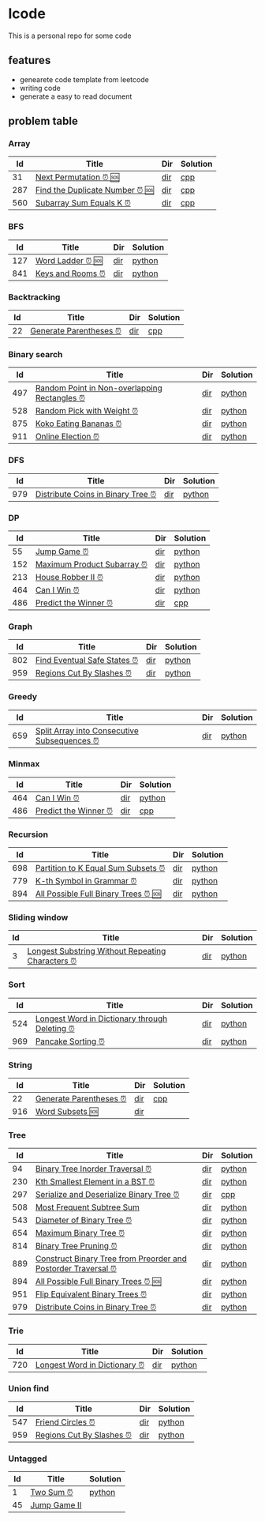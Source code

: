 # lcode
This is a personal repo for some code
## features
* genearete code template from leetcode
* writing code 
* generate a easy to read document

## problem table
### Array
| Id | Title | Dir | Solution |
|----|-------|----------|-----|
|31|[Next Permutation :alarm_clock: :sos:](https://leetcode.com/problems/next-permutation)|[dir](https://github.com/ggppwx/lcode/blob/master/Algorithm\31.%20Next%20Permutation)|[cpp](https://github.com/ggppwx/lcode/blob/master/Algorithm\31.%20Next%20Permutation\31.%20Next%20Permutation\next-permutation.cpp)|
|287|[Find the Duplicate Number :alarm_clock: :sos:](https://leetcode.com/problems/find-the-duplicate-number)|[dir](https://github.com/ggppwx/lcode/blob/master/Algorithm\287.%20Find%20the%20Duplicate%20Number)|[cpp](https://github.com/ggppwx/lcode/blob/master/Algorithm\287.%20Find%20the%20Duplicate%20Number\287.%20Find%20the%20Duplicate%20Number\find-the-duplicate-number.cpp)|
|560|[Subarray Sum Equals K :alarm_clock:](https://leetcode.com/problems/subarray-sum-equals-k)|[dir](https://github.com/ggppwx/lcode/blob/master/Algorithm\560.%20Subarray%20Sum%20Equals%20K)|[cpp](https://github.com/ggppwx/lcode/blob/master/Algorithm\560.%20Subarray%20Sum%20Equals%20K\560.%20Subarray%20Sum%20Equals%20K\subarray-sum-equals-k.cpp)|

### BFS
| Id | Title | Dir | Solution |
|----|-------|----------|-----|
|127|[Word Ladder :alarm_clock: :sos:](https://leetcode.com/problems/word-ladder)|[dir](https://github.com/ggppwx/lcode/blob/master/Algorithm\127.%20Word%20Ladder)|[python](https://github.com/ggppwx/lcode/blob/master/Algorithm\127.%20Word%20Ladder\word-ladder.py)|
|841|[Keys and Rooms :alarm_clock:](https://leetcode.com/problems/keys-and-rooms)|[dir](https://github.com/ggppwx/lcode/blob/master/Algorithm\841.%20Keys%20and%20Rooms)|[python](https://github.com/ggppwx/lcode/blob/master/Algorithm\841.%20Keys%20and%20Rooms\keys-and-rooms.py)|

### Backtracking
| Id | Title | Dir | Solution |
|----|-------|----------|-----|
|22|[Generate Parentheses :alarm_clock:](https://leetcode.com/problems/generate-parentheses)|[dir](https://github.com/ggppwx/lcode/blob/master/Algorithm\22.%20Generate%20Parentheses)|[cpp](https://github.com/ggppwx/lcode/blob/master/Algorithm\22.%20Generate%20Parentheses\22.%20Generate%20Parentheses\generate-parentheses.cpp)|

### Binary search
| Id | Title | Dir | Solution |
|----|-------|----------|-----|
|497|[Random Point in Non-overlapping Rectangles :alarm_clock:](https://leetcode.com/problems/random-point-in-non-overlapping-rectangles)|[dir](https://github.com/ggppwx/lcode/blob/master/Algorithm\497.%20Random%20Point%20in%20Non-overlapping%20Rectangles)|[python](https://github.com/ggppwx/lcode/blob/master/Algorithm\497.%20Random%20Point%20in%20Non-overlapping%20Rectangles\random-point-in-non-overlapping-rectangles.py)|
|528|[Random Pick with Weight :alarm_clock:](https://leetcode.com/problems/random-pick-with-weight)|[dir](https://github.com/ggppwx/lcode/blob/master/Algorithm\528.%20Random%20Pick%20with%20Weight)|[python](https://github.com/ggppwx/lcode/blob/master/Algorithm\528.%20Random%20Pick%20with%20Weight\random-pick-with-weight.py)|
|875|[Koko Eating Bananas :alarm_clock:](https://leetcode.com/problems/koko-eating-bananas)|[dir](https://github.com/ggppwx/lcode/blob/master/Algorithm\875.%20Koko%20Eating%20Bananas)|[python](https://github.com/ggppwx/lcode/blob/master/Algorithm\875.%20Koko%20Eating%20Bananas\koko-eating-bananas.py)|
|911|[Online Election :alarm_clock:](https://leetcode.com/problems/online-election)|[dir](https://github.com/ggppwx/lcode/blob/master/Algorithm\911.%20Online%20Election)|[python](https://github.com/ggppwx/lcode/blob/master/Algorithm\911.%20Online%20Election\online-election.py)|

### DFS
| Id | Title | Dir | Solution |
|----|-------|----------|-----|
|979|[Distribute Coins in Binary Tree :alarm_clock:](https://leetcode.com/problems/distribute-coins-in-binary-tree)|[dir](https://github.com/ggppwx/lcode/blob/master/Algorithm\979.%20Distribute%20Coins%20in%20Binary%20Tree)|[python](https://github.com/ggppwx/lcode/blob/master/Algorithm\979.%20Distribute%20Coins%20in%20Binary%20Tree\distribute-coins-in-binary-tree.py)|

### DP
| Id | Title | Dir | Solution |
|----|-------|----------|-----|
|55|[Jump Game :alarm_clock:](https://leetcode.com/problems/jump-game)|[dir](https://github.com/ggppwx/lcode/blob/master/Algorithm\55.%20Jump%20Game)|[python](https://github.com/ggppwx/lcode/blob/master/Algorithm\55.%20Jump%20Game\jump-game.py)|
|152|[Maximum Product Subarray :alarm_clock:](https://leetcode.com/problems/maximum-product-subarray)|[dir](https://github.com/ggppwx/lcode/blob/master/Algorithm\152.%20Maximum%20Product%20Subarray)|[python](https://github.com/ggppwx/lcode/blob/master/Algorithm\152.%20Maximum%20Product%20Subarray\maximum-product-subarray.py)|
|213|[House Robber II :alarm_clock:](https://leetcode.com/problems/house-robber-ii)|[dir](https://github.com/ggppwx/lcode/blob/master/Algorithm\213.%20House%20Robber%20II)|[python](https://github.com/ggppwx/lcode/blob/master/Algorithm\213.%20House%20Robber%20II\house-robber-ii.py)|
|464|[Can I Win :alarm_clock:](https://leetcode.com/problems/can-i-win)|[dir](https://github.com/ggppwx/lcode/blob/master/Algorithm\464.%20Can%20I%20Win)|[python](https://github.com/ggppwx/lcode/blob/master/Algorithm\464.%20Can%20I%20Win\can-i-win.py)|
|486|[Predict the Winner :alarm_clock:](https://leetcode.com/problems/predict-the-winner)|[dir](https://github.com/ggppwx/lcode/blob/master/Algorithm\486.%20Predict%20the%20Winner)|[cpp](https://github.com/ggppwx/lcode/blob/master/Algorithm\486.%20Predict%20the%20Winner\486.%20Predict%20the%20Winner\predict-the-winner.cpp)|

### Graph
| Id | Title | Dir | Solution |
|----|-------|----------|-----|
|802|[Find Eventual Safe States :alarm_clock:](https://leetcode.com/problems/find-eventual-safe-states)|[dir](https://github.com/ggppwx/lcode/blob/master/Algorithm\802.%20Find%20Eventual%20Safe%20States)|[python](https://github.com/ggppwx/lcode/blob/master/Algorithm\802.%20Find%20Eventual%20Safe%20States\find-eventual-safe-states.py)|
|959|[Regions Cut By Slashes :alarm_clock:](https://leetcode.com/problems/regions-cut-by-slashes)|[dir](https://github.com/ggppwx/lcode/blob/master/Algorithm\959.%20Regions%20Cut%20By%20Slashes)|[python](https://github.com/ggppwx/lcode/blob/master/Algorithm\959.%20Regions%20Cut%20By%20Slashes\regions-cut-by-slashes.py)|

### Greedy
| Id | Title | Dir | Solution |
|----|-------|----------|-----|
|659|[Split Array into Consecutive Subsequences :alarm_clock:](https://leetcode.com/problems/split-array-into-consecutive-subsequences)|[dir](https://github.com/ggppwx/lcode/blob/master/Algorithm\659.%20Split%20Array%20into%20Consecutive%20Subsequences)|[python](https://github.com/ggppwx/lcode/blob/master/Algorithm\659.%20Split%20Array%20into%20Consecutive%20Subsequences\split-array-into-consecutive-subsequences.py)|

### Minmax
| Id | Title | Dir | Solution |
|----|-------|----------|-----|
|464|[Can I Win :alarm_clock:](https://leetcode.com/problems/can-i-win)|[dir](https://github.com/ggppwx/lcode/blob/master/Algorithm\464.%20Can%20I%20Win)|[python](https://github.com/ggppwx/lcode/blob/master/Algorithm\464.%20Can%20I%20Win\can-i-win.py)|
|486|[Predict the Winner :alarm_clock:](https://leetcode.com/problems/predict-the-winner)|[dir](https://github.com/ggppwx/lcode/blob/master/Algorithm\486.%20Predict%20the%20Winner)|[cpp](https://github.com/ggppwx/lcode/blob/master/Algorithm\486.%20Predict%20the%20Winner\486.%20Predict%20the%20Winner\predict-the-winner.cpp)|

### Recursion
| Id | Title | Dir | Solution |
|----|-------|----------|-----|
|698|[Partition to K Equal Sum Subsets :alarm_clock:](https://leetcode.com/problems/partition-to-k-equal-sum-subsets)|[dir](https://github.com/ggppwx/lcode/blob/master/Algorithm\698.%20Partition%20to%20K%20Equal%20Sum%20Subsets)|[python](https://github.com/ggppwx/lcode/blob/master/Algorithm\698.%20Partition%20to%20K%20Equal%20Sum%20Subsets\partition-to-k-equal-sum-subsets.py)|
|779|[K-th Symbol in Grammar :alarm_clock:](https://leetcode.com/problems/k-th-symbol-in-grammar)|[dir](https://github.com/ggppwx/lcode/blob/master/Algorithm\779.%20K-th%20Symbol%20in%20Grammar)|[python](https://github.com/ggppwx/lcode/blob/master/Algorithm\779.%20K-th%20Symbol%20in%20Grammar\k-th-symbol-in-grammar.py)|
|894|[All Possible Full Binary Trees :alarm_clock: :sos:](https://leetcode.com/problems/all-possible-full-binary-trees)|[dir](https://github.com/ggppwx/lcode/blob/master/Algorithm\894.%20All%20Possible%20Full%20Binary%20Trees)|[python](https://github.com/ggppwx/lcode/blob/master/Algorithm\894.%20All%20Possible%20Full%20Binary%20Trees\all-possible-full-binary-trees.py)|

### Sliding window
| Id | Title | Dir | Solution |
|----|-------|----------|-----|
|3|[Longest Substring Without Repeating Characters :alarm_clock:](https://leetcode.com/problems/longest-substring-without-repeating-characters)|[dir](https://github.com/ggppwx/lcode/blob/master/Algorithm\3.%20Longest%20Substring%20Without%20Repeating%20Characters)|[python](https://github.com/ggppwx/lcode/blob/master/Algorithm\3.%20Longest%20Substring%20Without%20Repeating%20Characters\longest-substring-without-repeating-characters.py)|

### Sort
| Id | Title | Dir | Solution |
|----|-------|----------|-----|
|524|[Longest Word in Dictionary through Deleting :alarm_clock:](https://leetcode.com/problems/longest-word-in-dictionary-through-deleting)|[dir](https://github.com/ggppwx/lcode/blob/master/Algorithm\524.%20Longest%20Word%20in%20Dictionary%20through%20Deleting)|[python](https://github.com/ggppwx/lcode/blob/master/Algorithm\524.%20Longest%20Word%20in%20Dictionary%20through%20Deleting\longest-word-in-dictionary-through-deleting.py)|
|969|[Pancake Sorting :alarm_clock:](https://leetcode.com/problems/pancake-sorting)|[dir](https://github.com/ggppwx/lcode/blob/master/Algorithm\969.%20Pancake%20Sorting)|[python](https://github.com/ggppwx/lcode/blob/master/Algorithm\969.%20Pancake%20Sorting\pancake-sorting.py)|

### String
| Id | Title | Dir | Solution |
|----|-------|----------|-----|
|22|[Generate Parentheses :alarm_clock:](https://leetcode.com/problems/generate-parentheses)|[dir](https://github.com/ggppwx/lcode/blob/master/Algorithm\22.%20Generate%20Parentheses)|[cpp](https://github.com/ggppwx/lcode/blob/master/Algorithm\22.%20Generate%20Parentheses\22.%20Generate%20Parentheses\generate-parentheses.cpp)|
|916|[Word Subsets :sos:](None)|[dir](https://github.com/ggppwx/lcode/blob/master/Algorithm\916.%20Word%20Subsets)||

### Tree
| Id | Title | Dir | Solution |
|----|-------|----------|-----|
|94|[Binary Tree Inorder Traversal :alarm_clock:](https://leetcode.com/problems/binary-tree-inorder-traversal)|[dir](https://github.com/ggppwx/lcode/blob/master/Algorithm\94.%20Binary%20Tree%20Inorder%20Traversal)|[python](https://github.com/ggppwx/lcode/blob/master/Algorithm\94.%20Binary%20Tree%20Inorder%20Traversal\binary-tree-inorder-traversal.py)|
|230|[Kth Smallest Element in a BST :alarm_clock:](https://leetcode.com/problems/kth-smallest-element-in-a-bst)|[dir](https://github.com/ggppwx/lcode/blob/master/Algorithm\230.%20Kth%20Smallest%20Element%20in%20a%20BST)|[python](https://github.com/ggppwx/lcode/blob/master/Algorithm\230.%20Kth%20Smallest%20Element%20in%20a%20BST\kth-smallest-element-in-a-bst.py)|
|297|[Serialize and Deserialize Binary Tree :alarm_clock:](https://leetcode.com/problems/serialize-and-deserialize-binary-tree)|[dir](https://github.com/ggppwx/lcode/blob/master/Algorithm\297.%20Serialize%20and%20Deserialize%20Binary%20Tree)|[cpp](https://github.com/ggppwx/lcode/blob/master/Algorithm\297.%20Serialize%20and%20Deserialize%20Binary%20Tree\297.%20Serialize%20and%20Deserialize%20Binary%20Tree\serialize-and-deserialize-binary-tree.cpp)|
|508|[Most Frequent Subtree Sum](https://leetcode.com/problems/most-frequent-subtree-sum)|[dir](https://github.com/ggppwx/lcode/blob/master/Algorithm\508.%20Most%20Frequent%20Subtree%20Sum)|[python](https://github.com/ggppwx/lcode/blob/master/Algorithm\508.%20Most%20Frequent%20Subtree%20Sum\most-frequent-subtree-sum.py)|
|543|[Diameter of Binary Tree :alarm_clock:](https://leetcode.com/problems/diameter-of-binary-tree)|[dir](https://github.com/ggppwx/lcode/blob/master/Algorithm\543.%20Diameter%20of%20Binary%20Tree)|[python](https://github.com/ggppwx/lcode/blob/master/Algorithm\543.%20Diameter%20of%20Binary%20Tree\diameter-of-binary-tree.py)|
|654|[Maximum Binary Tree :alarm_clock:](https://leetcode.com/problems/maximum-binary-tree)|[dir](https://github.com/ggppwx/lcode/blob/master/Algorithm\654.%20Maximum%20Binary%20Tree)|[python](https://github.com/ggppwx/lcode/blob/master/Algorithm\654.%20Maximum%20Binary%20Tree\maximum-binary-tree.py)|
|814|[Binary Tree Pruning :alarm_clock:](https://leetcode.com/problems/binary-tree-pruning)|[dir](https://github.com/ggppwx/lcode/blob/master/Algorithm\814.%20Binary%20Tree%20Pruning)|[python](https://github.com/ggppwx/lcode/blob/master/Algorithm\814.%20Binary%20Tree%20Pruning\binary-tree-pruning.py)|
|889|[Construct Binary Tree from Preorder and Postorder Traversal :alarm_clock:](https://leetcode.com/problems/construct-binary-tree-from-preorder-and-postorder-traversal)|[dir](https://github.com/ggppwx/lcode/blob/master/Algorithm\889.%20Construct%20Binary%20Tree%20from%20Preorder%20and%20Postorder%20Traversal)|[python](https://github.com/ggppwx/lcode/blob/master/Algorithm\889.%20Construct%20Binary%20Tree%20from%20Preorder%20and%20Postorder%20Traversal\construct-binary-tree-from-preorder-and-postorder-traversal.py)|
|894|[All Possible Full Binary Trees :alarm_clock: :sos:](https://leetcode.com/problems/all-possible-full-binary-trees)|[dir](https://github.com/ggppwx/lcode/blob/master/Algorithm\894.%20All%20Possible%20Full%20Binary%20Trees)|[python](https://github.com/ggppwx/lcode/blob/master/Algorithm\894.%20All%20Possible%20Full%20Binary%20Trees\all-possible-full-binary-trees.py)|
|951|[Flip Equivalent Binary Trees :alarm_clock:](https://leetcode.com/problems/flip-equivalent-binary-trees)|[dir](https://github.com/ggppwx/lcode/blob/master/Algorithm\951.%20Flip%20Equivalent%20Binary%20Trees)|[python](https://github.com/ggppwx/lcode/blob/master/Algorithm\951.%20Flip%20Equivalent%20Binary%20Trees\flip-equivalent-binary-trees.py)|
|979|[Distribute Coins in Binary Tree :alarm_clock:](https://leetcode.com/problems/distribute-coins-in-binary-tree)|[dir](https://github.com/ggppwx/lcode/blob/master/Algorithm\979.%20Distribute%20Coins%20in%20Binary%20Tree)|[python](https://github.com/ggppwx/lcode/blob/master/Algorithm\979.%20Distribute%20Coins%20in%20Binary%20Tree\distribute-coins-in-binary-tree.py)|

### Trie
| Id | Title | Dir | Solution |
|----|-------|----------|-----|
|720|[Longest Word in Dictionary :alarm_clock:](https://leetcode.com/problems/longest-word-in-dictionary)|[dir](https://github.com/ggppwx/lcode/blob/master/Algorithm\720.%20Longest%20Word%20in%20Dictionary)|[python](https://github.com/ggppwx/lcode/blob/master/Algorithm\720.%20Longest%20Word%20in%20Dictionary\longest-word-in-dictionary.py)|

### Union find
| Id | Title | Dir | Solution |
|----|-------|----------|-----|
|547|[Friend Circles :alarm_clock:](https://leetcode.com/problems/friend-circles)|[dir](https://github.com/ggppwx/lcode/blob/master/Algorithm\547.%20Friend%20Circles)|[python](https://github.com/ggppwx/lcode/blob/master/Algorithm\547.%20Friend%20Circles\friend-circles.py)|
|959|[Regions Cut By Slashes :alarm_clock:](https://leetcode.com/problems/regions-cut-by-slashes)|[dir](https://github.com/ggppwx/lcode/blob/master/Algorithm\959.%20Regions%20Cut%20By%20Slashes)|[python](https://github.com/ggppwx/lcode/blob/master/Algorithm\959.%20Regions%20Cut%20By%20Slashes\regions-cut-by-slashes.py)|

### Untagged
| Id | Title | Solution |
|----|-------|----------|
|1|[Two Sum :alarm_clock:](https://leetcode.com/problems/two-sum)|[python](https://github.com/ggppwx/lcode/blob/master/Algorithm\1.%20Two%20Sum\two-sum.py)|
|45|[Jump Game II](None)||



[comment]: <timestamp:2019-05-04>